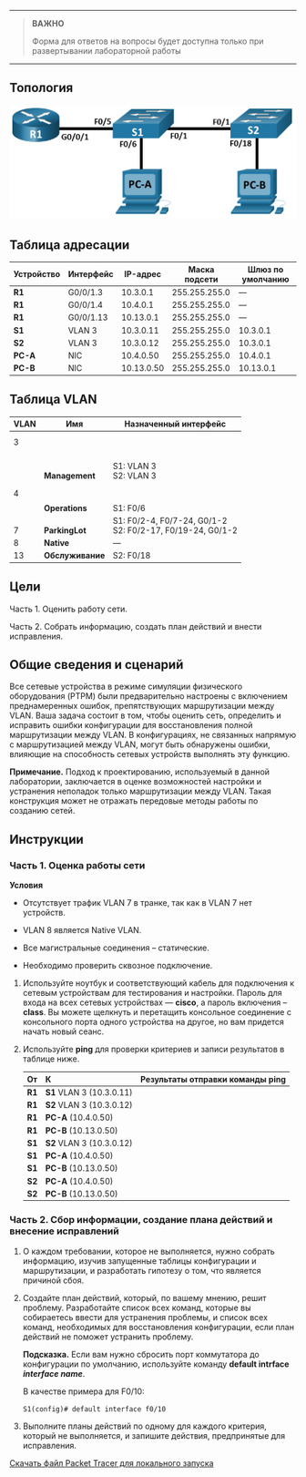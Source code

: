 
---

> **ВАЖНО**
> 
> Форма для ответов на вопросы будет доступна только при развертывании лабораторной работы 

---

## Топология

![](./assets/topology.png)

## Таблица адресации

| Устройство | Интерфейс | IP-адрес   | Маска подсети  | Шлюз по умолчанию |
|------------|-----------|------------|----------------|-------------------|
| **R1**     | G0/0/1.3  | 10.3.0.1   | 255.255.255.0  | —                 |
| **R1**     | G0/0/1.4  | 10.4.0.1   | 255.255.255.0  | —                 |
| **R1**     | G0/0/1.13 | 10.13.0.1  | 255.255.255.0  | —                 |
| **S1**     | VLAN 3    | 10.3.0.11  | 255.255.255.0  | 10.3.0.1          |
| **S2**     | VLAN 3    | 10.3.0.12  | 255.255.255.0  | 10.3.0.1          |
| **PC-A**   | NIC       | 10.4.0.50  | 255.255.255.0  | 10.4.0.1          |
| **PC-B**   | NIC       | 10.13.0.50 | 255.255.255.0  | 10.13.0.1         |

## Таблица VLAN

| VLAN              | Имя                            | Назначенный интерфейс                                        |
|-------------------|--------------------------------|--------------------------------------------------------------|
| 3<br><br><br><br> | <br><br><br><br>**Management** | <br><br><br>S1: VLAN 3<br>S2: VLAN 3                         |
| 4<br><br>         | <br><br>**Operations**         | <br><br>S1: F0/6                                             |
| <br>7             | <br>**ParkingLot**             | S1: F0/2-4, F0/7-24, G0/1-2<br>S2: F0/2-17, F0/19-24, G0/1-2 |
| 8                 | **Native**                     | —                                                            |
| 13                | **Обслуживание**               | S2: F0/18                                                    |

## Цели

Часть 1. Оценить работу сети.

Часть 2. Собрать информацию, создать план действий и внести исправления.

## Общие сведения и сценарий

Все сетевые устройства в режиме симуляции физического оборудования (PTPM) были предварительно настроены с включением преднамеренных ошибок, препятствующих маршрутизации между VLAN. Ваша задача состоит в том, чтобы оценить сеть, определить и исправить ошибки конфигурации для восстановления полной маршрутизации между VLAN. В конфигурациях, не связанных напрямую с маршрутизацией между VLAN, могут быть обнаружены ошибки, влияющие на способность сетевых устройств выполнять эту функцию.

**Примечание.** Подход к проектированию, используемый в данной лаборатории, заключается в оценке возможностей настройки и устранения неполадок только маршрутизации между VLAN. Такая конструкция может не отражать передовые методы работы по созданию сетей.

## Инструкции

### Часть 1. Оценка работы сети

**Условия**

-   Отсутствует трафик VLAN 7 в транке, так как в VLAN 7 нет устройств.

-   VLAN 8 является Native VLAN.

-   Все магистральные соединения – статические.

-   Необходимо проверить сквозное подключение.

1.  Используйте ноутбук и соответствующий кабель для подключения к сетевым устройствам для тестирования и настройки. Пароль для входа на всех сетевых устройствах — **cisco**, а пароль включения – **class**. Вы можете щелкнуть и перетащить консольное соединение с консольного порта одного устройства на другое, но вам придется начать новый сеанс.

2.  Используйте **ping** для проверки критериев и записи результатов в таблице ниже.  

    | От     | К                         | Результаты отправки команды ping |
    |--------|---------------------------|----------------------------------|
    | **R1** | **S1** VLAN 3 (10.3.0.11) |                                  |
    | **R1** | **S2** VLAN 3 (10.3.0.12) |                                  |
    | **R1** | **PC-A** (10.4.0.50)      |                                  |
    | **R1** | **PC-B** (10.13.0.50)     |                                  |
    | **S1** | **S2** VLAN 3 (10.3.0.12) |                                  |
    | **S1** | **PC-A** (10.4.0.50)      |                                  |
    | **S1** | **PC-B** (10.13.0.50)     |                                  |
    | **S2** | **PC-A** (10.4.0.50)      |                                  |
    | **S2** | **PC-B** (10.13.0.50)     |                                  |

### Часть 2. Сбор информации, создание плана действий и внесение исправлений

1.  О каждом требовании, которое не выполняется, нужно собрать информацию, изучив запущенные таблицы конфигурации и маршрутизации, и разработать гипотезу о том, что является причиной сбоя.

2.  Создайте план действий, который, по вашему мнению, решит проблему. Разработайте список всех команд, которые вы собираетесь ввести для устранения проблемы, и список всех команд, необходимых для восстановления конфигурации, если план действий не поможет устранить проблему.

    **Подсказка.** Если вам нужно сбросить порт коммутатора до конфигурации по умолчанию, используйте команду **default intrface _interface name_**.

    В качестве примера для F0/10:

    ```
    S1(config)# default interface f0/10
    ```

3.  Выполните планы действий по одному для каждого критерия, который не выполняется, и запишите действия, предпринятые для исправления.

[Скачать файл Packet Tracer для локального запуска](./assets/4.4.9-lab.pka)

